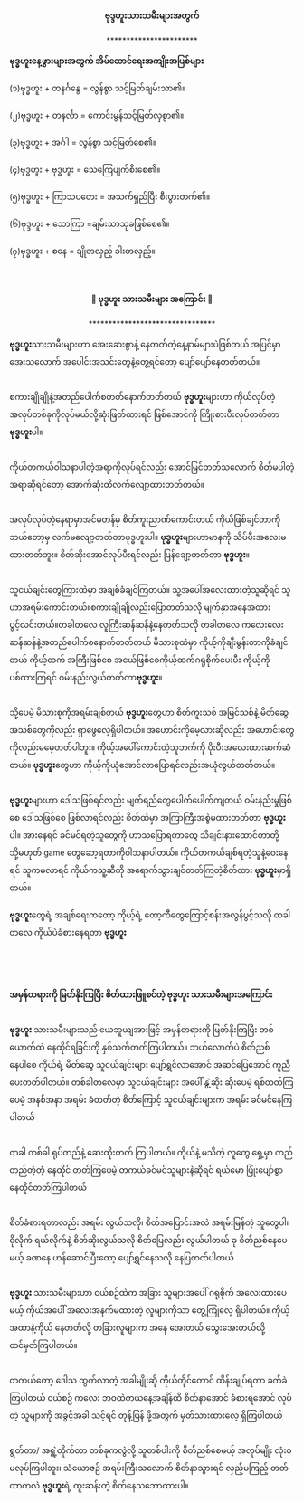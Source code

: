 <h4 style="text-align:center">ဗုဒ္ဒဟူးသားသမီးများအတွက်</h4>
<p style="text-align:center">***********************</p>

<strong>ဗုဒ္ဓဟူးနေ့ဖွားများအတွက် အိမ်ထောင်ရေးအကျိုးအပြစ်များ</strong>
<br><br>
(၁)ဗုဒ္ဓဟူး + တနင်္ဂနွေ = လွန်စွာ သင့်မြတ်ချမ်းသာ၏။
<br><br>
(၂)ဗုဒ္ဓဟူး + တနင်္လာ = ကောင်းမွန်သင့်မြတ်လှစွာ၏။
<br><br>
(၃)ဗုဒ္ဓဟူး + အင်္ဂါ = လွန်စွာ သင့်မြတ်စေ၏။
<br><br>
(၄)ဗုဒ္ဓဟူး + ဗုဒ္ဓဟူး = သေကြေပျက်စီးစေ၏။
<br><br>
(၅)ဗုဒ္ဓဟူး + ကြာသပတေး = အသက်ရှည်ပြီး စီးပွားတက်၏။
<br><br>
(၆)ဗုဒ္ဒဟူး + သောကြာ =ချမ်းသာသုခဖြစ်စေ၏။
<br><br>
(၇)ဗုဒ္ဓဟူး + စနေ = ချိုတလှည့် ခါးတလှည့်။
<br><br>
<br>

<h4 style="text-align:center">🐘 ဗုဒ္ဓဟူး သားသမီးများ အကြောင်း 🐘</h4>
<p style="text-align:center">********************************</p>

<strong>ဗုဒ္ဓဟူး</strong>သားသမီးများဟာ အေးဆေးစွာနဲ့ နေတတ်တဲ့နေ့နာမ်များပဲဖြစ်တယ် အပြင်မှာအေးသလောက် အပေါင်းအသင်းတွေနဲ့တွေ့ရင်တော့ ပျော်ပျော်နေတတ်တယ်။
<br><br>

စကားချိုချိုနဲ့အတည်ပေါက်စတတ်နောက်တတ်တယ် <strong>ဗုဒ္ဓဟူး</strong>များဟာ ကိုယ်လုပ်တဲ့အလုပ်တစ်ခုကိုလုပ်မယ်လို့ဆုံးဖြတ်ထားရင် ဖြစ်အောင်ကို ကြိုးစားပီးလုပ်တတ်တာ <strong>ဗုဒ္ဓဟူး</strong>ပါ။
<br><br>

ကိုယ်တကယ်ဝါသနာပါတဲ့အရာကိုလုပ်ရင်လည်း အောင်မြင်တတ်သလောက် စိတ်မပါတဲ့အရာဆိုရင်တော့ အောက်ဆုံးထိလက်လျော့ထားတတ်တယ်။
<br><br>

အလုပ်လုပ်တဲ့နေရာမှာအင်မတန်မှ စိတ်ကူးညာဏ်ကောင်းတယ် ကိုယ်ဖြစ်ချင်တာကိုဘယ်တော့မှ လက်မလျော့တတ်တာဗုဒ္ဓဟူးပါ။ <strong>ဗုဒ္ဓဟူး</strong>များဟာမာနကို သိပ်ပီးအလေးမထားတတ်ဘူး။ စိတ်ဆိုးအောင်လုပ်ပီးရင်လည်း ပြန်ချော့တတ်တာ <strong>ဗုဒ္ဓဟူး</strong>။
<br><br>

သူငယ်ချင်းတွေကြားထဲမှာ အချစ်ခံချင်ကြတယ်။ သူ့အပေါ်အလေးထားတဲ့သူဆိုရင် သူဟာအရမ်းကောင်းတယ်။စကားချိုချိုလည်းပြောတတ်သလို မျက်နှာအနေအထားပွင့်လင်းတယ်။တခါတလေ လူကြီးဆန်ဆန်နဲ့နေတတ်သလို
တခါတလေ ကလေးလေးဆန်ဆန်နဲ့အတည်ပေါက်စနောက်တတ်တယ် မိသားစုထဲမှာ ကိုယ့်ကိုချီးမွန်းတာကိုခံချင်တယ် ကိုယ့်ထက် အကြီးဖြစ်စေ အငယ်ဖြစ်စေကိုယ့်ထက်ဂရုစိုက်ပေးပီး ကိုယ့်ကိုပစ်ထားကြရင် ဝမ်းနည်းလွယ်တတ်တာ<strong>ဗုဒ္ဓဟူး</strong>။
<br><br>

သို့ပေမဲ့ မိသားစုကိုအရမ်းချစ်တယ် <strong>ဗုဒ္ဓဟူး</strong>တွေဟာ စိတ်ကူးသစ် အမြင်သစ်နဲ့ မိတ်ဆွေအသစ်တွေကိုလည်း ရှာဖွေလေ့ရှိပါတယ်။ အဟောင်းကိုမေ့လားဆိုလည်း အဟောင်းတွေကိုလည်းမမေ့တတ်ပါဘူး။
ကိုယ့်အပေါ်ကောင်းတဲ့သူဘက်ကို ပိုးပီးအလေးထားဆက်ဆံတယ်။ <strong>ဗုဒ္ဓဟူး</strong>တွေဟာ ကိုယ့်ကိုယုံအောင်လာပြောရင်လည်းအယုံလွယ်တတ်တယ်။
<br><br>

<strong>ဗုဒ္ဓဟူး</strong>များဟာ ဒေါသဖြစ်ရင်လည်း မျက်ရည်တွေပေါက်ပေါက်ကျတယ် ဝမ်းနည်းမှုဖြစ်စေ ဒေါသဖြစ်စေ ဖြစ်လာရင်လည်း စိတ်ထဲမှာ အကြာကြီးအစွဲမထားတတ်တာ <strong>ဗုဒ္ဓဟူး</strong>ပါ။
အားနေရင် ခင်မင်ရတဲ့သူတွေကို ဟာသပြောရတာတွေ သီချင်းနားထောင်တာတို့သို့မဟုတ် game တွေဆော့ရတာကိုဝါသနာပါတယ်။ ကိုယ်တကယ်ချစ်ရတဲ့သူနဲ့ဝေးနေရင် သူကမလာရင် ကိုယ်ကသူ့ဆီကို အရောက်သွားချင်တတ်ကြတဲ့စိတ်ထား <strong>ဗုဒ္ဓဟူး</strong>မှာရှိတယ်။
<br><br>
<strong>ဗုဒ္ဓဟူး</strong>တွေရဲ့ အချစ်ရေးကတော့ ကိုယ့်ရဲ့ တော့ကီတွေကြောင့်စန်းအလွန်ပွင့်သလို တခါတလေ ကိုယ်ပဲခံစားနေရတာ <strong>ဗုဒ္ဓဟူး</strong>

<br><br><br>

<strong>အမှန်တရားကို မြတ်နိုးကြပြီး စိတ်ထားဖြူစင်တဲ့ ဗုဒ္ဓဟူး သားသမီးများအကြောင်း</strong>
<br><br>

<strong>ဗုဒ္ဓဟူး</strong> သားသမီးများသည် ယေဘူယျအားဖြင့် အမှန်တရားကို မြတ်နိုးကြပြီး တစ်ယောက်ထဲ နေထိုင်ရခြင်းကို နှစ်သက်တက်ကြပါတယ်။ ဘယ်လောက်ပဲ စိတ်ညစ်နေပါစေ ကိုယ်ရဲ့ မိတ်ဆွေ သူငယ်ချင်းများ ပျော်ရွှင်လာအောင် အဆင်ပြေအောင် ကူညီပေးတတ်ပါတယ်။ တစ်ခါတလေမှာ သူငယ်ချင်းများ အပေါ် နွဲ့ဆိုး ဆိုးပေမဲ့ ရစ်တတ်ကြပေမဲ့ အနစ်အနာ အရမ်း ခံတတ်တဲ့ စိတ်ကြောင့် သူငယ်ချင်းများက အရမ်း ခင်မင်နေကြပါတယ်
<br><br>

တခါ တစ်ခါ ရုပ်တည်နဲ့ ဆေးထိုးတတ် ကြပါတယ်။ ကိုယ်နဲ့ မသိတဲ့ လူတွေ ရှေ့မှာ တည်တည်တံ့တံ့ နေထိုင် တတ်ကြပေမဲ့ တကယ်ခင်မင်သူများနဲ့ဆိုရင် ရယ်မော ပြုံးပျော်စွာ နေထိုင်တတ်ကြပါတယ်
<br><br>

စိတ်ခံစားရတာလည်း အရမ်း လွယ်သလို၊ စိတ်အပြောင်းအလဲ အရမ်းမြန်တဲ့ သူတွေပါ၊ ငိုလိုက် ရယ်လိုက်နဲ့ စိတ်ဆိုးလွယ်သလို စိတ်ပြေလည်း လွယ်ပါတယ် ခု စိတ်ညစ်နေပေမယ့် ခဏနေ ဟန်ဆောင်ပြီးတော့ ပျော်ရွှင်နေသလို နေပြတတ်ပါတယ်
<br><br>

<strong>ဗုဒ္ဓဟူး</strong> သားသမီးများဟာ ငယ်စဉ်ထဲက အခြား သူများအပေါ် ဂရုစိုက် အလေးထားပေမယ့် ကိုယ်အပေါ် အလေးအနက်မထားတဲ့ လူများကိုသာ တွေ့ကြုံလေ့ ရှိပါတယ်။ ကိုယ့်အထာနဲ့ကိုယ် နေတတ်လို့ တခြားလူများက အနေ အေးတယ် သွေးအေးတယ်လို့ ထင်မှတ်ကြပါတယ်။ 
<br><br>

တကယ်တော့ ဒေါသ ထွက်လာတဲ့ အခါမျိုးဆို ကိုယ်တိုင်တောင် ထိန်းချုပ်ရတာ ခက်ခဲကြပါတယ် ငယ်စဉ် ကလေး ဘဝထဲကယနေ့အချိန်ထိ စိတ်နာအောင် ခံစားရအောင် လုပ်တဲ့ သူများကို အခွင့်အခါ သင့်ရင် တုန့်ပြန် ဖို့အတွက် မှတ်သားထားလေ့ ရှိကြပါတယ်
<br><br>

ရွတ်တာ/ အရွဲ့တိုက်တာ တစ်ခုကလွဲလို့ သူတစ်ပါးကို စိတ်ညစ်စေမယ့် အလုပ်မျိုး လုံးဝ မလုပ်ကြပါဘူး၊ သံယောဇဉ် အရမ်းကြီးသလောက် စိတ်နာသွားရင် လှည့်မကြည့် တတ်တာကလဲ <strong>ဗုဒ္ဓဟူး</strong>ရဲ့ ထူးဆန်းတဲ့ စိတ်နေသဘောထားပါ။


